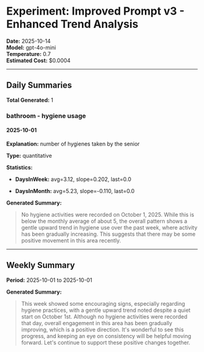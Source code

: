 # Experiment: Improved Prompt v3 - Enhanced Trend Analysis

**Date:** 2025-10-14  
**Model:** gpt-4o-mini  
**Temperature:** 0.7  
**Estimated Cost:** $0.0004

---

## Daily Summaries

**Total Generated:** 1


### bathroom - hygiene usage

#### 2025-10-01

**Explanation:** number of hygienes taken by the senior

**Type:** quantitative


**Statistics:**

- **DaysInWeek:** 
avg=3.12, 
slope=0.202, 
last=0.0

- **DaysInMonth:** 
avg=5.23, 
slope=-0.110, 
last=0.0


**Generated Summary:**  

> No hygiene activities were recorded on October 1, 2025. While this is below the monthly average of about 5, the overall pattern shows a gentle upward trend in hygiene use over the past week, where activity has been gradually increasing. This suggests that there may be some positive movement in this area recently.


---


## Weekly Summary

**Period:** 2025-10-01 to 2025-10-01


**Generated Summary:**  

> This week showed some encouraging signs, especially regarding hygiene practices, with a gentle upward trend noted despite a quiet start on October 1st. Although no hygiene activities were recorded that day, overall engagement in this area has been gradually improving, which is a positive direction. It's wonderful to see this progress, and keeping an eye on consistency will be helpful moving forward. Let's continue to support these positive changes together.
